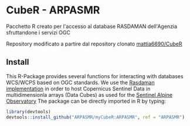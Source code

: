 # CubeR - ARPASMR

Pacchetto R creato per l'accesso al database RASDAMAN dell'Agenzia sfruttandone i servizi OGC

Repository modificato a partire dal repository clonato [mattia6690/CubeR](https://github.com/mattia6690/CubeR)

## Install

This R-Package provides several functions for interacting with databases WCS/WCPS based on OGC standards. We use the [Rasdaman implementation](http://saocompute.eurac.edu/rasdaman/ows) in order to host Copernicus Sentinel Data in multidimensionla arrays (Data Cubes) as used for the [Sentinel Alpine Observatory](http://sao.eurac.edu/)
The package can be directly imported in R by typing:

```r
library(devtools)
devtools::install_github("ARPASMR/myCubeR:ARPASMR", ref = "ARPASMR")
```
